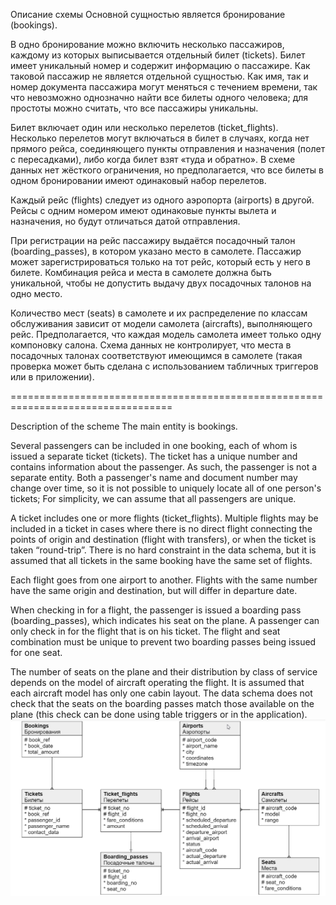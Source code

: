 Описание схемы
Основной сущностью является бронирование (bookings).

В одно бронирование можно включить несколько пассажиров, каждому из которых выписывается отдельный билет (tickets). Билет имеет уникальный номер и содержит информацию о пассажире. Как таковой пассажир не является отдельной сущностью. Как имя, так и номер документа пассажира могут меняться с течением времени, так что невозможно однозначно найти все билеты одного человека; для простоты можно считать, что все пассажиры уникальны.

Билет включает один или несколько перелетов (ticket_flights). Несколько перелетов могут включаться в билет в случаях, когда нет прямого рейса, соединяющего пункты отправления и назначения (полет с пересадками), либо когда билет взят «туда и обратно». В схеме данных нет жёсткого ограничения, но предполагается, что все билеты в одном бронировании имеют одинаковый набор перелетов.

Каждый рейс (flights) следует из одного аэропорта (airports) в другой. Рейсы с одним номером имеют одинаковые пункты вылета и назначения, но будут отличаться датой отправления.

При регистрации на рейс пассажиру выдаётся посадочный талон (boarding_passes), в котором указано место в самолете. Пассажир может зарегистрироваться только на тот рейс, который есть у него в билете. Комбинация рейса и места в самолете должна быть уникальной, чтобы не допустить выдачу двух посадочных талонов на одно место.

Количество мест (seats) в самолете и их распределение по классам обслуживания зависит от модели самолета (aircrafts), выполняющего рейс. Предполагается, что каждая модель самолета имеет только одну компоновку салона. Схема данных не контролирует, что места в посадочных талонах соответствуют имеющимся в самолете (такая проверка может быть сделана с использованием табличных триггеров или в приложении).


==================================================================================

Description of the scheme The main entity is bookings.

Several passengers can be included in one booking, each of whom is issued a separate ticket (tickets). The ticket has a unique number and contains information about the passenger. As such, the passenger is not a separate entity. Both a passenger's name and document number may change over time, so it is not possible to uniquely locate all of one person's tickets; For simplicity, we can assume that all passengers are unique.

A ticket includes one or more flights (ticket_flights). Multiple flights may be included in a ticket in cases where there is no direct flight connecting the points of origin and destination (flight with transfers), or when the ticket is taken “round-trip”. There is no hard constraint in the data schema, but it is assumed that all tickets in the same booking have the same set of flights.

Each flight goes from one airport to another. Flights with the same number have the same origin and destination, but will differ in departure date.

When checking in for a flight, the passenger is issued a boarding pass (boarding_passes), which indicates his seat on the plane. A passenger can only check in for the flight that is on his ticket. The flight and seat combination must be unique to prevent two boarding passes being issued for one seat.

The number of seats on the plane and their distribution by class of service depends on the model of aircraft operating the flight. It is assumed that each aircraft model has only one cabin layout. The data schema does not check that the seats on the boarding passes match those available on the plane (this check can be done using table triggers or in the application).
![](src/main/resources/Data_schema_diagram.jpg)
